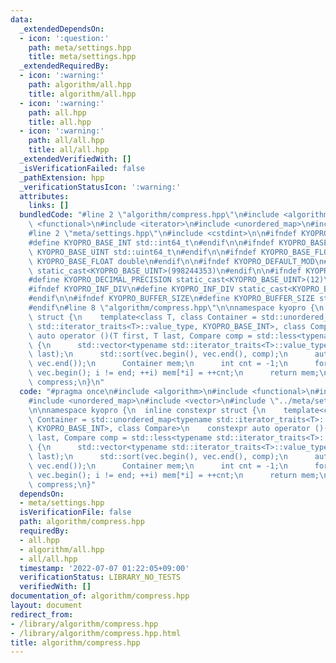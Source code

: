 ```yaml
---
data:
  _extendedDependsOn:
  - icon: ':question:'
    path: meta/settings.hpp
    title: meta/settings.hpp
  _extendedRequiredBy:
  - icon: ':warning:'
    path: algorithm/all.hpp
    title: algorithm/all.hpp
  - icon: ':warning:'
    path: all.hpp
    title: all.hpp
  - icon: ':warning:'
    path: all/all.hpp
    title: all/all.hpp
  _extendedVerifiedWith: []
  _isVerificationFailed: false
  _pathExtension: hpp
  _verificationStatusIcon: ':warning:'
  attributes:
    links: []
  bundledCode: "#line 2 \"algorithm/compress.hpp\"\n#include <algorithm>\n#include\
    \ <functional>\n#include <iterator>\n#include <unordered_map>\n#include <vector>\n\
    #line 2 \"meta/settings.hpp\"\n#include <cstdint>\n\n#ifndef KYOPRO_BASE_INT\n\
    #define KYOPRO_BASE_INT std::int64_t\n#endif\n\n#ifndef KYOPRO_BASE_UINT\n#define\
    \ KYOPRO_BASE_UINT std::uint64_t\n#endif\n\n#ifndef KYOPRO_BASE_FLOAT\n#define\
    \ KYOPRO_BASE_FLOAT double\n#endif\n\n#ifndef KYOPRO_DEFAULT_MOD\n#define KYOPRO_DEFAULT_MOD\
    \ static_cast<KYOPRO_BASE_UINT>(998244353)\n#endif\n\n#ifndef KYOPRO_DECIMAL_PRECISION\n\
    #define KYOPRO_DECIMAL_PRECISION static_cast<KYOPRO_BASE_UINT>(12)\n#endif\n\n\
    #ifndef KYOPRO_INF_DIV\n#define KYOPRO_INF_DIV static_cast<KYOPRO_BASE_UINT>(3)\n\
    #endif\n\n#ifndef KYOPRO_BUFFER_SIZE\n#define KYOPRO_BUFFER_SIZE static_cast<KYOPRO_BASE_UINT>(2048)\n\
    #endif\n#line 8 \"algorithm/compress.hpp\"\n\nnamespace kyopro {\n  inline constexpr\
    \ struct {\n    template<class T, class Container = std::unordered_map<typename\
    \ std::iterator_traits<T>::value_type, KYOPRO_BASE_INT>, class Compare>\n    constexpr\
    \ auto operator ()(T first, T last, Compare comp = std::less<typename std::iterator_traits<T>::value_type>())\
    \ {\n      std::vector<typename std::iterator_traits<T>::value_type> vec(first,\
    \ last);\n      std::sort(vec.begin(), vec.end(), comp);\n      auto end = std::unique(vec.begin(),\
    \ vec.end());\n      Container mem;\n      int cnt = -1;\n      for (auto i =\
    \ vec.begin(); i != end; ++i) mem[*i] = ++cnt;\n      return mem;\n    }\n  }\
    \ compress;\n}\n"
  code: "#pragma once\n#include <algorithm>\n#include <functional>\n#include <iterator>\n\
    #include <unordered_map>\n#include <vector>\n#include \"../meta/settings.hpp\"\
    \n\nnamespace kyopro {\n  inline constexpr struct {\n    template<class T, class\
    \ Container = std::unordered_map<typename std::iterator_traits<T>::value_type,\
    \ KYOPRO_BASE_INT>, class Compare>\n    constexpr auto operator ()(T first, T\
    \ last, Compare comp = std::less<typename std::iterator_traits<T>::value_type>())\
    \ {\n      std::vector<typename std::iterator_traits<T>::value_type> vec(first,\
    \ last);\n      std::sort(vec.begin(), vec.end(), comp);\n      auto end = std::unique(vec.begin(),\
    \ vec.end());\n      Container mem;\n      int cnt = -1;\n      for (auto i =\
    \ vec.begin(); i != end; ++i) mem[*i] = ++cnt;\n      return mem;\n    }\n  }\
    \ compress;\n}"
  dependsOn:
  - meta/settings.hpp
  isVerificationFile: false
  path: algorithm/compress.hpp
  requiredBy:
  - all.hpp
  - algorithm/all.hpp
  - all/all.hpp
  timestamp: '2022-07-07 01:22:05+09:00'
  verificationStatus: LIBRARY_NO_TESTS
  verifiedWith: []
documentation_of: algorithm/compress.hpp
layout: document
redirect_from:
- /library/algorithm/compress.hpp
- /library/algorithm/compress.hpp.html
title: algorithm/compress.hpp
---
```

